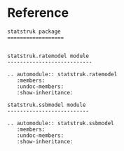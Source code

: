 # Reference

<!--
The content of the {eval-rst} block below is generated by the command:
poetry run sphinx-apidoc -T -f -t ./docs/templates -o ./docs ./src
from the root directory.

You need to rerun the command when python files are added, deleted or renamed.
Copy the content from the generated
ssb_statstruk.rst file to the {eval-rst} block below and
delete the .rst file afterwards.
-->

```{eval-rst}
statstruk package
==================


statstruk.ratemodel module
---------------------------

.. automodule:: statstruk.ratemodel
   :members:
   :undoc-members:
   :show-inheritance:

statstruk.ssbmodel module
--------------------------

.. automodule:: statstruk.ssbmodel
   :members:
   :undoc-members:
   :show-inheritance:

```

